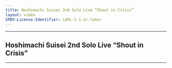 ```yaml
---
title: Hoshimachi Suisei 2nd Solo Live “Shout in Crisis”
layout: video
SPDX-License-Identifier: LGPL-2.1-or-later
---
```


---

## Hoshimachi Suisei 2nd Solo Live “Shout in Crisis”

<div class="container">
  <video-js id="my-video" class="vjs-fluid vjs-layout-medium" poster="https://media.discordapp.net/attachments/1180439977784516618/1180442772268925028/suisei2.jpg" preload="auto" controls="controls" data-setup='{}'>
    <source src="https://xx58j-my.sharepoint.com/:v:/g/personal/peekaboo_xx58j_onmicrosoft_com/EZk2z0CZ-KZNqI0N-smRTvQBth-F_AXTInZ9DU0WHBPAPQ?download=1" type="video/mp4" />
  </video-js>
</div>

---